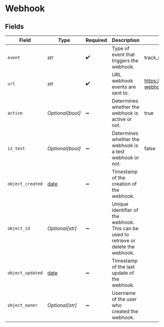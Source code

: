 # Webhook


## Fields

| Field                                                                                 | Type                                                                                  | Required                                                                              | Description                                                                           | Example                                                                               |
| ------------------------------------------------------------------------------------- | ------------------------------------------------------------------------------------- | ------------------------------------------------------------------------------------- | ------------------------------------------------------------------------------------- | ------------------------------------------------------------------------------------- |
| `event`                                                                               | *str*                                                                                 | :heavy_check_mark:                                                                    | Type of event that triggers the webhook.                                              | track_updated                                                                         |
| `url`                                                                                 | *str*                                                                                 | :heavy_check_mark:                                                                    | URL webhook events are sent to.                                                       | https://example.com/shippo-webhook                                                    |
| `active`                                                                              | *Optional[bool]*                                                                      | :heavy_minus_sign:                                                                    | Determines whether the webhook is active or not.                                      | true                                                                                  |
| `is_test`                                                                             | *Optional[bool]*                                                                      | :heavy_minus_sign:                                                                    | Determines whether the webhook is a test webhook or not.                              | false                                                                                 |
| `object_created`                                                                      | [date](https://docs.python.org/3/library/datetime.html#date-objects)                  | :heavy_minus_sign:                                                                    | Timestamp of the creation of the webhook.                                             |                                                                                       |
| `object_id`                                                                           | *Optional[str]*                                                                       | :heavy_minus_sign:                                                                    | Unique identifier of the webhook. This can be used to retrieve or delete the webhook. |                                                                                       |
| `object_updated`                                                                      | [date](https://docs.python.org/3/library/datetime.html#date-objects)                  | :heavy_minus_sign:                                                                    | Timestamp of the last update of the webhook.                                          |                                                                                       |
| `object_owner`                                                                        | *Optional[str]*                                                                       | :heavy_minus_sign:                                                                    | Username of the user who created the webhook.                                         |                                                                                       |